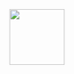 <div id="header" align="center">
  <img src="https://media.giphy.com/media/M9gbBd9nbDrOTu1Mqx/giphy.gif" width="100"/>
  <div id="badges">
  </div>
  <img src="https://komarev.com/ghpvc/?username=l5n0&style=flat-square&color=blue" alt=""/>
</div>
